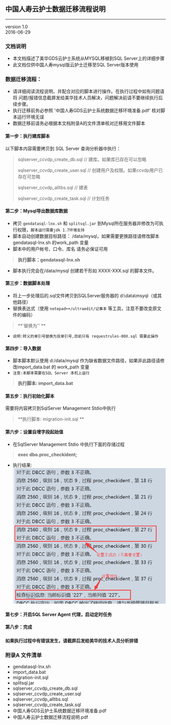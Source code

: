## 中国人寿云护士数据迁移流程说明
--------------------------------------------------------------------
 version 1.0 				 
 2016-06-29


### 文档说明
* 本文档描述了美华GDS云护士系统从MYSQL移植到SQL Server上的详细步骤
* 此文档仅供中国人寿mysql版云护士迁移至SQL Server版本使用


### 数据迁移流程：
* 请详细阅读流程说明，并配合对应的脚本进行操作。在执行过程中如有问题请将 问题/报错信息截屏发给美华技术人员解决，问题解决前请不要继续执行后续步骤。
* 执行迁移前务必参照 '中国人寿GDS云护士系统数据迁移环境准备.pdf' 核对脚本运行环境无误
* 数据迁移前请务必根据本文档附录A的文件清单核对迁移用文件脚本


#### 第一步：执行建库脚本
以下脚本内容需要拷贝到 SQL Server 查询分析器中执行：
> sqlserver_ccvdp_create_db.sql		// 建库。如果库已存在可以忽略
> 
> sqlserver_ccvdp_create_user.sql	// 创建用户及权限。如果ccvdp用户已存在可忽略
> 
> sqlserver_ccvdp_alltbs.sql			// 建表
> 
> sqlserver_ccvdp_create_task.sql		// 计划任务
		

#### 第二步：Mysql导出数据库数据
* 拷贝 `gendatasql-lnx.sh` 和 `splitsql.jar` 到Mysql所在服务器并修改为可执行权限，`脚本运行需要jdk 1.7环境支持`
* 脚本自动创建数据目标路径： /data/mysql，如果需要更换路径请修改脚本 gendatasql-lnx.sh 的work_path 变量
* 脚本中的用户帐号、口令、库名 请务必保证可用

> **执行脚本：gendatasql-lnx.sh**

* 脚本执行完会在/data/mysql 创建若干形如  XXXX-XXX.sql 的脚本文件。
	
#### 第三步：数据脚本处理
* 将上一步处理后的.sql文件拷贝到SQLServer服务器的 d:\data\msyql（或其他路径）
* 替换表达式（使用 `notepad++/ultraedit/记事本` 等工具，注意不要改变原文件的编码）

> **\'替换为''   **

* `说明:转义的单引号替换为双单引号,目前只有 requestrules-00X.sql 需要此操作`

#### 第四步：导入数据
* 脚本脚本默认使用 d:/data/mysql 作为缺省数据文件路径，如果非此路径请修改import_data.bat 的 work_path 变量
* `注意:本脚本需要在SQL Server 本机上运行`

> **执行脚本: import_data.bat**



#### 第五步：执行初始化脚本
需要将内容拷贝到SqlServer Management Stdio中执行

> **执行脚本: migration-init.sql **
	
#### 第六步：设置自增字段起始值
* 在SqlServer Management Stdio 中执行下面的存储过程
		
> **exec dbo.proc_checkident;**
        
* 执行结果:
![执行结果](./setindent.png)


#### 第七步：开启SQL Server Agent 代理，启动定时任务
	
#### 第八步：完成



### **`如果执行过程中有错误发生，请截屏后发给美华的技术人员分析排错`**




### 附录A 文件清单
* gendatasql-lnx.sh
* import_data.bat
* migration-init.sql
* splitsql.jar
* sqlserver_ccvdp_create_db.sql		
* sqlserver_ccvdp_create_user.sql	
* sqlserver_ccvdp_alltbs.sql			
* sqlserver_ccvdp_create_task.sql	
* 中国人寿GDS云护士系统数据迁移环境准备.pdf
* 中国人寿云护士数据迁移流程说明.pdf
